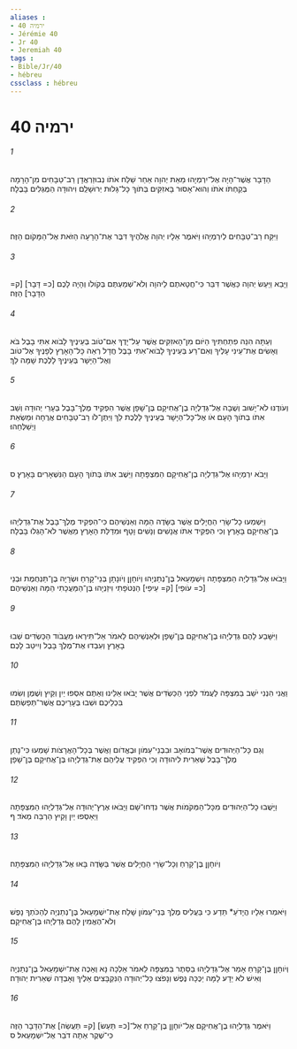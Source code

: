 ```yaml
---
aliases : 
- ירמיה 40
- Jérémie 40
- Jr 40
- Jeremiah 40
tags : 
- Bible/Jr/40
- hébreu
cssclass : hébreu
---
```


# ירמיה 40

###### 1
הַדָּבָר אֲשֶׁר־הָיָה אֶל־יִרְמְיָהוּ מֵאֵת יְהוָה אַחַר שַׁלַּח אֹתֹו נְבוּזַרְאֲדָן רַב־טַבָּחִים מִן־הָרָמָה בְּקַחְתֹּו אֹתֹו וְהוּא־אָסוּר בָּאזִקִּים בְּתֹוךְ כָּל־גָּלוּת יְרוּשָׁלִַם וִיהוּדָה הַמֻּגְלִים בָּבֶלָה׃
###### 2
וַיִּקַּח רַב־טַבָּחִים לְיִרְמְיָהוּ וַיֹּאמֶר אֵלָיו יְהוָה אֱלֹהֶיךָ דִּבֶּר אֶת־הָרָעָה הַזֹּאת אֶל־הַמָּקֹום הַזֶּה׃
###### 3
וַיָּבֵא וַיַּעַשׂ יְהוָה כַּאֲשֶׁר דִּבֵּר כִּי־חֲטָאתֶם לַיהוָה וְלֹא־שְׁמַעְתֶּם בְּקֹולֹו וְהָיָה לָכֶם [כ= דָּבָר] [ק= הַדָּבָר] הַזֶּה׃
###### 4
וְעַתָּה הִנֵּה פִתַּחְתִּיךָ הַיֹּום מִן־הָאזִקִּים אֲשֶׁר עַל־יָדֶךָ אִם־טֹוב בְּעֵינֶיךָ לָבֹוא אִתִּי בָבֶל בֹּא וְאָשִׂים אֶת־עֵינִי עָלֶיךָ וְאִם־רַע בְּעֵינֶיךָ לָבֹוא־אִתִּי בָבֶל חֲדָל רְאֵה כָּל־הָאָרֶץ לְפָנֶיךָ אֶל־טֹוב וְאֶל־הַיָּשָׁר בְּעֵינֶיךָ לָלֶכֶת שָׁמָּה לֵךְ׃
###### 5
וְעֹודֶנּוּ לֹא־יָשׁוּב וְשֻׁבָה אֶל־גְּדַלְיָה בֶן־אֲחִיקָם בֶּן־שָׁפָן אֲשֶׁר הִפְקִיד מֶלֶךְ־בָּבֶל בְּעָרֵי יְהוּדָה וְשֵׁב אִתֹּו בְּתֹוךְ הָעָם אֹו אֶל־כָּל־הַיָּשָׁר בְּעֵינֶיךָ לָלֶכֶת לֵךְ וַיִּתֶּן־לֹו רַב־טַבָּחִים אֲרֻחָה וּמַשְׂאֵת וַיְשַׁלְּחֵהוּ׃
###### 6
וַיָּבֹא יִרְמְיָהוּ אֶל־גְּדַלְיָה בֶן־אֲחִיקָם הַמִּצְפָּתָה וַיֵּשֶׁב אִתֹּו בְּתֹוךְ הָעָם הַנִּשְׁאָרִים בָּאָרֶץ׃ ס
###### 7
וַיִּשְׁמְעוּ כָל־שָׂרֵי הַחֲיָלִים אֲשֶׁר בַּשָּׂדֶה הֵמָּה וְאַנְשֵׁיהֶם כִּי־הִפְקִיד מֶלֶךְ־בָּבֶל אֶת־גְּדַלְיָהוּ בֶן־אֲחִיקָם בָּאָרֶץ וְכִי הִפְקִיד אִתֹּו אֲנָשִׁים וְנָשִׁים וָטָף וּמִדַּלַּת הָאָרֶץ מֵאֲשֶׁר לֹא־הָגְלוּ בָּבֶלָה׃
###### 8
וַיָּבֹאוּ אֶל־גְּדַלְיָה הַמִּצְפָּתָה וְיִשְׁמָעֵאל בֶּן־נְתַנְיָהוּ וְיֹוחָןָן וְיֹונָתָן בְּנֵי־קָרֵחַ וּשְׂרָיָה בֶן־תַּנְחֻמֶת וּבְנֵי [כ= עֹופַי] [ק= עֵיפַי] הַנְּטֹפָתִי וִיזַנְיָהוּ בֶּן־הַמַּעֲכָתִי הֵמָּה וְאַנְשֵׁיהֶם׃
###### 9
וַיִּשָּׁבַע לָהֶם גְּדַלְיָהוּ בֶן־אֲחִיקָם בֶּן־שָׁפָן וּלְאַנְשֵׁיהֶם לֵאמֹר אַל־תִּירְאוּ מֵעֲבֹוד הַכַּשְׂדִּים שְׁבוּ בָאָרֶץ וְעִבְדוּ אֶת־מֶלֶךְ בָּבֶל וְיִיטַב לָכֶם׃
###### 10
וַאֲנִי הִנְנִי יֹשֵׁב בַּמִּצְפָּה לַעֲמֹד לִפְנֵי הַכַּשְׂדִּים אֲשֶׁר יָבֹאוּ אֵלֵינוּ וְאַתֶּם אִסְפוּ יַיִן וְקַיִץ וְשֶׁמֶן וְשִׂמוּ בִּכְלֵיכֶם וּשְׁבוּ בְּעָרֵיכֶם אֲשֶׁר־תְּפַשְׂתֶּם׃
###### 11
וְגַם כָּל־הַיְּהוּדִים אֲשֶׁר־בְּמֹואָב וּבִבְנֵי־עַמֹּון וּבֶאֱדֹום וַאֲשֶׁר בְּכָל־הָאֲרָצֹות שָׁמְעוּ כִּי־נָתַן מֶלֶךְ־בָּבֶל שְׁאֵרִית לִיהוּדָה וְכִי הִפְקִיד עֲלֵיהֶם אֶת־גְּדַלְיָהוּ בֶּן־אֲחִיקָם בֶּן־שָׁפָן׃
###### 12
וַיָּשֻׁבוּ כָל־הַיְּהוּדִים מִכָּל־הַמְּקֹמֹות אֲשֶׁר נִדְּחוּ־שָׁם וַיָּבֹאוּ אֶרֶץ־יְהוּדָה אֶל־גְּדַלְיָהוּ הַמִּצְפָּתָה וַיַּאַסְפוּ יַיִן וָקַיִץ הַרְבֵּה מְאֹד׃ ף
###### 13
וְיֹוחָןָן בֶּן־קָרֵחַ וְכָל־שָׂרֵי הַחֲיָלִים אֲשֶׁר בַּשָּׂדֶה בָּאוּ אֶל־גְּדַלְיָהוּ הַמִּצְפָּתָה׃
###### 14
וַיֹּאמְרוּ אֵלָיו הֲיָדֹעַ* תֵּדַע כִּי בַּעֲלִיס מֶלֶךְ בְּנֵי־עַמֹּון שָׁלַח אֶת־יִשְׁמָעֵאל בֶּן־נְתַנְיָה לְהַכֹּתְךָ נָפֶשׁ וְלֹא־הֶאֱמִין לָהֶם גְּדַלְיָהוּ בֶּן־אֲחִיקָם׃
###### 15
וְיֹוחָןָן בֶּן־קָרֵחַ אָמַר אֶל־גְּדַלְיָהוּ בַסֵּתֶר בַּמִּצְפָּה לֵאמֹר אֵלְכָה נָּא וְאַכֶּה אֶת־יִשְׁמָעֵאל בֶּן־נְתַנְיָה וְאִישׁ לֹא יֵדָע לָמָּה יַכֶּכָּה נֶּפֶשׁ וְנָפֹצוּ כָּל־יְהוּדָה הַנִּקְבָּצִים אֵלֶיךָ וְאָבְדָה שְׁאֵרִית יְהוּדָה׃
###### 16
וַיֹּאמֶר גְּדַלְיָהוּ בֶן־אֲחִיקָם אֶל־יֹוחָןָן בֶּן־קָרֵחַ אַל־[כ= תַּעַשׂ] [ק= תַּעֲשֵׂה] אֶת־הַדָּבָר הַזֶּה כִּי־שֶׁקֶר אַתָּה דֹבֵר אֶל־יִשְׁמָעֵאל׃ ס
